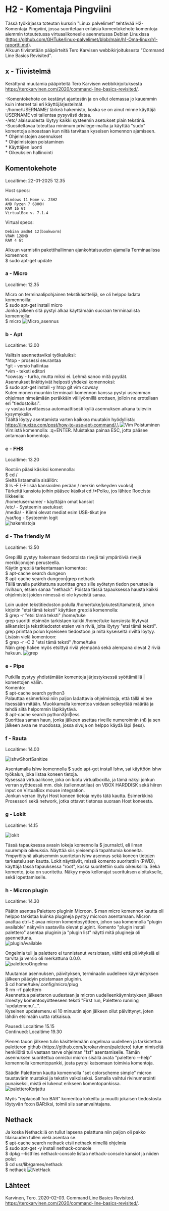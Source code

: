 # H2 - Komentaja Pingviini

Tässä työkirjassa toteutan kurssin "Linux palvelimet" tehtävää H2-Komentaja Pingviini, jossa suoritetaan erilaisia komentokehote komentoja aiemmin toteutetussa virtuaalikoneelle asennetussa Debian Linuxissa (https://github.com/GHTuke/linux-palvelimet/blob/main/h1-Oma-linux/h1-raportti.md).\
Alkuun tiivistetään pääpiirteitä Tero Karvisen webbikirjoituksesta "Command Line Basics Revisited".

## x - Tiivistelmä
Kerättynä muutamia pääpirteitä Tero Karvisen webbikirjoituksesta https://terokarvinen.com/2020/command-line-basics-revisited/.

-Komentokehote on kestänyt ajantestin ja on ollut olemassa jo kauemmin kuin internet tai eri käyttöjärjestelmät.\
-/home/USERNAME/ tärkeä hakemisto, koska se on ainut minne käyttäjä USERNAME voi tallentaa pysyvästi dataa.\
-/etc/ alaisuudesta löytyy kaikki systeemin asetukset plain tekstinä.\
-Suositeltavaa toteuttaa minimum privilege-mallia ja käyttää "sudo" komentoja ainoastaan kun niitä tarvitaan kyseisen komennon ajamiseen.\
    * Ohjelmistojen asennukset\
    * Ohjelmistojen poistaminen\
    * Käyttäjien luonti\
    * Oikeuksien hallinointi

## Komentokehote

Localtime: 22-01-2025 12.35

Host specs:

    Windows 11 Home v. 23H2
    AMD Ryzen 7 6800H
    RAM 16 Gt
    VirtualBox v. 7.1.4

Virtual specs:

    Debian amd64 12(bookworm)
    VRAM 128MB
    RAM 4 Gt

Alkuun varmistin pakettihallinnan ajankohtaisuuden ajamalla Terminaalissa komennon:\
   $ sudo apt-get update

### a - Micro
Localtime: 12.35

Micro on terminaalipohjainen tekstikäsittelijä, se oli helppo ladata komennoilla:\
   $ sudo apt-get install micro\
Jonka jälkeen sitä pystyi alkaa käyttämään suoraan terminaalista komennolla:\
   $ micro
![Micro_asennus](https://github.com/user-attachments/assets/e537e729-6ece-4d75-9027-3b07df2a58f3)

### b - Apt
Localtime: 13.00

Valitsin asennettaviksi työkaluiksi:\
   *htop - prosessi seurantaa\
   *git - versio hallintaa\
   *vim - teksti editori\
   *cowsay - turha, mutta miksi ei. Lehmä sanoo mitä pyydät.\
Asennukset linkittyivät helposti yhdeksi komennoksi:\
   $ sudo apt-get install -y htop git vim cowsay\
Kuten monen muunkin terminaali komennon kanssa pystyi useamman ohjelman nimeämään peräkkäin välilyönnillä erottaen, jolloin ne erotellaan eri "tiedostoiksi".\
-y vastaa tarvittaessa automaattisesti kyllä asennuksen aikana tuleviin kysymyksiin.\
Täältä löytyy asentamista varten kaikkea muutakin hyödyllistä: https://linuxize.com/post/how-to-use-apt-command/.\
![Vim](https://github.com/user-attachments/assets/ca01f249-7d6f-4a22-bdfb-0c86a43fc7c9)
Poistuminen Vim:istä komennolla: :q+ENTER. Muistakaa painaa ESC, jotta pääsee antamaan komentoja.

### c - FHS
Localtime: 13.20

Root:iin pääsi käsiksi komennolla:\
   $ cd /\
Sieltä listaamalla sisällön:\
   $ ls -F (-F lisää kansioiden perään / merkin selkeyden vuoksi)\
Tärkeitä kansiota joihin pääsee käsiksi cd /*Polku, jos lähtee Root:ista liikkeelle:\
   /home/username/ - käyttäjän omat kansiot\
   /etc/ - Systeemin asetukset\
   /media/ - Kiinni olevat mediat esim USB-tikut jne\
   /var/log - Systeemin logit\
![hakemistoja](https://github.com/user-attachments/assets/118c53ad-f4c0-4f17-8792-a99a4b336b4c)

### d - The friendly M
Localtime: 13.50

Grep:illä pystyy hakemaan tiedostoista rivejä tai ympäröiviä rivejä merkkijonojen perusteella.\
Käytin grep:iä tarkentamaan komentoa:\
   $ apt-cache search dungeon\
   $ apt-cache search dungeon|grep nethack\
Tällä tavalla putkitettuna suorittaa grep sille syötetyn tiedon perusteella rivihaun, etsien sanaa "nethack". Poistaa tässä tapauksessa hausta kaikki ohjelmistot joiden nimessä ei ole kyseistä sanaa.

Loin uuden tekstitiedoston polulla /home/tuke/jokutesti/tamatesti, johon kirjoitin "etsi tämä teksti" käyttäen grep:iä komennolla:\
   $ grep -r "etsi tämä teksti" /home/tuke\
grep suoritti etsinnän tarkistaen kaikki /home/tuke kansiosta löytyvät alikansiot ja tekstitiedostot etsien vain riviä, jolta löytyy "etsi tämä teksti".\
grep printtaa polun kyseiseen tiedostoon ja mitä kyseiseltä riviltä löytyy.
Lisäsin vielä komentoon:\
   $ grep -r -C 2 "etsi tämä teksti" /home/tuke\
Näin grep hakee myös etsittyä riviä ylempänä sekä alempana olevat 2 riviä hakuun.
![grep](https://github.com/user-attachments/assets/809fd69d-5b18-40b4-9b4c-a3e6e093db8c)

### e - Pipe

Putkilla pystyy yhdistämään komentoja järjestyksessä syöttämällä | komentojen väliin.\
Komento:\
   $ apt-cache search python3\
Palauttaa esimerkiksi niin paljon ladattavia ohjelmistoja, että tällä ei tee itsessään mitään. Muokkamalla komentoa voidaan selkeyttää määrää ja tehdä siitä helpommin läpikäytävä.\
   $ apt-cache search python3|nl|less\
Suorittaa saman haun, jonka jälkeen asettaa riveille numeroinnin (nl) ja sen jälkeen avaa ne muodossa, jossa sivuja on helppo käydä läpi (less).

### f - Rauta
Localtime: 14.00

![lshwShortSanitize](https://github.com/user-attachments/assets/fa366356-8f9d-497f-84e1-0c77296c8a40)

Asentamalla lshw komennolla $ sudo apt-get install lshw, sai käyttöön lshw työkalun, joka listaa koneen tietoja.\
Kysessää virtuaalikone, joka on luotu virtualboxilla, ja tämä näkyi jonkun verran syötteessä mm. disk (tallennustilaa) on VBOX HARDDISK sekä hiiren input on VirtualBox mouse integration.\
Jonkun verran löytyi Host koneen tietoja myös tätä kautta. Esimerkkinä Prosessori sekä network, jotka ottavat tietonsa suoraan Host koneesta.

### g - Lokit
Localtime: 14.15

![lokit](https://github.com/user-attachments/assets/acbede54-5c8e-4d98-9e1d-2069b4756750)

Tässä tapauksessa avasin lokeja komennolla $ journalctl, eli ilman suurempia oikeuksia. Näyttää siis yleisempiä tapahtumia koneelta.\
Ympyröitynä aikaisemmin suoritetun lshw asennus sekä koneen tietojen tarkastelu sen kautta. Lokit näyttävät, missä komento suoritettiin (PWD), käyttäjä tässä tapauksessa "root", koska suoritettiin sudo oikeuksilla. Sekä komento, joka on suoritettu. Näkyy myös kellonajat suorituksen aloitukselle, sekä lopettamiselle.

### h - Micron plugin
Localtime: 14.30

Päätin asentaa Palettero pluginin Microon.
$ man micro komennon kautta oli helppo tarkistaa kuinka plugineja pystyy microon asentamaan. Micron avattua ctrl+E avaa micron komentosyötteen, johon saa komennolla "plugin available" näkyviin saatavilla olevat pluginit. Komento "plugin install palettero" asentaa pluginin ja "plugin list" näytti mitä plugineja oli asennettuna.\
![pluginAvailable](https://github.com/user-attachments/assets/54ee1a64-93e9-49b2-84e4-8070cb66edb6)

Ongelmia tuli ja palettero ei tunnistanut versiotaan, väitti että päivityksiä ei tarvita ja versio oli merkattuna 0.0.0.\
![paletteroOngelma](https://github.com/user-attachments/assets/a3336c6e-022c-4df5-9137-03e292fb7712)

Muutaman asennuksen, päivityksen, terminaalin uudelleen käynnistyksen jälkeen päädyin poistamaan pluginin.\
   $ cd home/tuke/.config/micro/plug\
   $ rm -rf palettero\
Asennettua paletteron uudestaan ja micron uudelleenkäynnistyksen jälkeen ilmestyy komentosyötteeseen teksti "First run, Palettero running 'updatemenu'...".\
Kyseinen updatemenu ei 10 minuutin ajon jälkeen ollut päivittynyt, joten lähdin etsimään uutta ratkaisua.

Paused: Localtime 15.15\
Continued: Localtime 19.30

Pienen tauon jälkeen tulin käsittelemään ongelmaa uudelleen ja tarkistettua paletteron github (https://github.com/terokarvinen/palettero) tutun nimiseltä henkilöltä tuli vastaan tarve ohjelman "fzf" asentamiselle. Tämän asennuksen suoritettua onnistui micron sisällä avata "palettero --help" komennolla komentopankki, josta pystyi katsomaan toimivia komentoja.

Säädin Paletteron kautta komennolla "set colorscheme simple" micron taustavärin mustaksi ja tekstin valkoiseksi. Samalla vaihtui rivinumerointi punaiseksi, mistä ei lukenut erikseen komentopankissa.\
![paletteroKorjattu](https://github.com/user-attachments/assets/e07a2ff5-12ef-432c-a696-3451ebb64c03)

Myös "replaceall foo BAR" komentoa kokeiltu ja muutti jokaisen tiedostosta löytyvän foo:n BAR:iksi, toimii siis sananvaihtajana.

## Nethack

Ja koska Nethack:iä on tullut lapsena pelattuna niin paljon oli pakko tilaisuuden tullen vielä asentaa se.\
   $ apt-cache search nethack   etsii nethack nimellä ohjelmia\
   $ sudo apt-get -y install nethack-console\
   $ dpkg --listfiles nethack-console    listaa nethack-console kansiot ja niiden polut\
   $ cd usr/lib/games/nethack\
   $ nethack
![NetHack](https://github.com/user-attachments/assets/3902eed8-9f76-4059-9572-989931e58b75)


## Lähteet

Karvinen, Tero. 2020-02-03. Command Line Basics Revisited. https://terokarvinen.com/2020/command-line-basics-revisited/.
